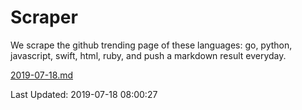 # Scraper

We scrape the github trending page of these languages: go, python, javascript, swift, html, ruby, and push a markdown result everyday.

[2019-07-18.md](https://github.com/henson/Scraper/blob/master/2019-07-18.md)

Last Updated: 2019-07-18 08:00:27